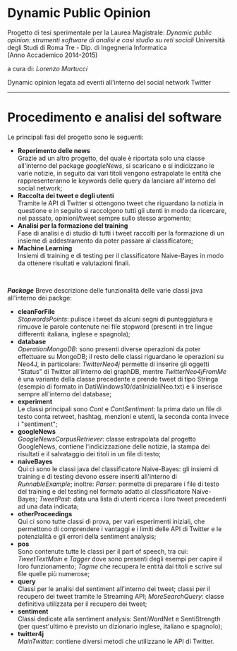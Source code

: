 # Dynamic Public Opinion
Progetto di tesi sperimentale per la Laurea Magistrale: <i>Dynamic public opinion: strumenti software di analisi e casi studio su reti sociali</i>
Università degli Studi di Roma Tre - Dip. di Ingegneria Informatica <br>
(Anno Accademico 2014-2015)

a cura di: <i>Lorenzo Martucci</i>

Dynamic opinion legata ad eventi all'interno del social network Twitter

------------------------------------------------------------------------

# Procedimento e analisi del software

Le principali fasi del progetto sono le seguenti:
- <b>Reperimento delle news</b> <br>
Grazie ad un altro progetto, del quale è riportata solo una classe all'interno del package <i>googleNews</i>, si scaricano e si indicizzano le varie notizie, in seguito dai vari titoli vengono estrapolate le entità che rappresenteranno le keywords delle query da lanciare all'interno del social network;
- <b>Raccolta dei tweet e degli utenti</b> <br>
Tramite le API di Twitter si ottengono tweet che riguardano la notizia in questione e in seguito si raccolgono tutti gli utenti in modo da ricercare, nel passato, opinioni/tweet sempre sullo stesso argomento;
- <b>Analisi per la formazione del training</b> <br>
Fase di analisi e di studio di tutti i tweet raccolti per la formazione di un insieme di addestramento da poter passare al classificatore;
- <b>Machine Learning</b> <br>
Insiemi di training e di testing per il classificatore Naive-Bayes in modo da ottenere risultati e valutazioni finali.

<br>

<b><i>Package</i></b>
Breve descrizione delle funzionalità delle varie classi java all'interno dei packge:
- <b>cleanForFile</b> <br>
<i>StopwordsPoints</i>: pulisce i tweet da alcuni segni di punteggiatura e rimuove le parole contenute nei file stopword (presenti in tre lingue differenti: italiana, inglese e spagnola);
- <b>database</b> <br>
<i>OperationMongoDB</i>: sono presenti diverse operazioni da poter effettuare su MongoDB; il resto delle classi riguardano le operazioni su Neo4J, in particolare: <i>TwitterNeo4j</i> permette di inserire gli oggetti "Status" di Twitter all'interno del graphDB, mentre <i>TwitterNeo4jFromMe</i> è una variante della classe precedente e prende tweet di tipo Stringa (esempio di formato in DatiWindows10/datiInizialiNeo.txt) e li inserisce sempre all'interno del database;
- <b>experiment</b> <br>
Le classi principali sono <i>Cont</i> e <i>ContSentiment</i>: la prima dato un file di testo conta retweet, hashtag, menzioni e utenti, la seconda conta invece i "sentiment";
- <b>googleNews</b> <br>
<i>GoogleNewsCorpusRetriever</i>: classe estrapolata dal progetto GoogleNews, contiene l'indicizzazione delle notizie, la stampa dei risultati e il salvataggio dei titoli in un file di testo;
- <b>naiveBayes</b> <br>
Qui ci sono le classi java del classificatore Naive-Bayes: gli insiemi di training e di testing devono essere inseriti all'interno di <i>RunnableExample</i>; inoltre: 
<i>Parser</i>: permette di preparare i file di testo del training e del testing nel formato adatto al classificatore Naive-Bayes;
<i>TweetPast</i>: data una lista di utenti ricerca i loro tweet precedenti ad una data indicata;
- <b>otherProceedings</b> <br>
Qui ci sono tutte classi di prova, per vari esperimenti iniziali, che permettono di comprendere i vantaggi e i limiti delle API di Twitter e le potenzialità e gli errori della sentiment analysis;
- <b>pos</b> <br>
Sono contenute tutte le classi per il part of speech, tra cui:
<i>TweetTextMain</i> e <i>Tagger</i> dove sono presenti degli esempi per capire il loro funzionamento;
<i>Tagme</i> che recupera le entità dai titoli e scrive sul file quelle più numerose;
- <b>query</b> <br>
Classi per le analisi del sentiment all'interno dei tweet; classi per il recupero dei tweet tramite le Streaming API;
<i>MoreSearchQuery</i>: classe definitiva utilizzata per il recupero dei tweet;
- <b>sentiment</b> <br>
Classi dedicate alla sentiment analysis: SentiWordNet e SentiStrength (per quest'ultimo è previsto un dizionario inglese, italiano e spagnolo);
- <b>twitter4j</b> <br>
<i>MainTwitter</i>: contiene diversi metodi che utilizzano le API di Twitter.







